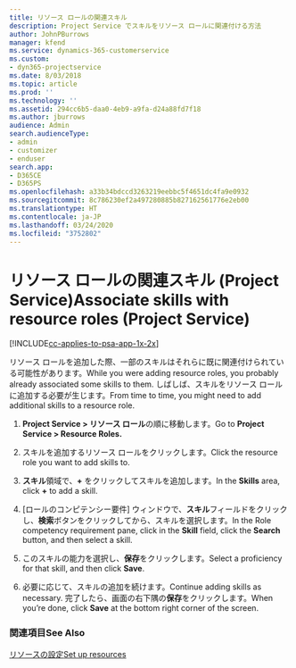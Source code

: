 ```yaml
---
title: リソース ロールの関連スキル
description: Project Service でスキルをリソース ロールに関連付ける方法
author: JohnPBurrows
manager: kfend
ms.service: dynamics-365-customerservice
ms.custom:
- dyn365-projectservice
ms.date: 8/03/2018
ms.topic: article
ms.prod: ''
ms.technology: ''
ms.assetid: 294cc6b5-daa0-4eb9-a9fa-d24a88fd7f18
ms.author: jburrows
audience: Admin
search.audienceType:
- admin
- customizer
- enduser
search.app:
- D365CE
- D365PS
ms.openlocfilehash: a33b34bdccd3263219eebbc5f4651dc4fa9e0932
ms.sourcegitcommit: 8c786230ef2a497280885b827162561776e2eb00
ms.translationtype: HT
ms.contentlocale: ja-JP
ms.lasthandoff: 03/24/2020
ms.locfileid: "3752802"
---
```

# <a name="associate-skills-with-resource-roles-project-service"></a><span data-ttu-id="b3976-103">リソース ロールの関連スキル (Project Service)</span><span class="sxs-lookup"><span data-stu-id="b3976-103">Associate skills with resource roles (Project Service)</span></span>

[!INCLUDE[cc-applies-to-psa-app-1x-2x](../includes/cc-applies-to-psa-app-1x-2x.md)]

<span data-ttu-id="b3976-104">リソース ロールを追加した際、一部のスキルはそれらに既に関連付けられている可能性があります。</span><span class="sxs-lookup"><span data-stu-id="b3976-104">While you were adding resource roles, you probably already associated some skills to them.</span></span> <span data-ttu-id="b3976-105">しばしば、スキルをリソース ロールに追加する必要が生じます。</span><span class="sxs-lookup"><span data-stu-id="b3976-105">From time to time, you might need to add additional skills to a resource role.</span></span>  
  
1.  <span data-ttu-id="b3976-106">**Project Service > リソース ロール**の順に移動します。</span><span class="sxs-lookup"><span data-stu-id="b3976-106">Go to **Project Service > Resource Roles.**</span></span>  
  
2.  <span data-ttu-id="b3976-107">スキルを追加するリソース ロールをクリックします。</span><span class="sxs-lookup"><span data-stu-id="b3976-107">Click the resource role you want to add skills to.</span></span>  
  
3.  <span data-ttu-id="b3976-108">**スキル**領域で、**+** をクリックしてスキルを追加します。</span><span class="sxs-lookup"><span data-stu-id="b3976-108">In the **Skills** area, click **+** to add a skill.</span></span>  
  
4.  <span data-ttu-id="b3976-109">[ロールのコンピテンシー要件] ウィンドウで、**スキル**フィールドをクリックし、**検索**ボタンをクリックしてから、スキルを選択します。</span><span class="sxs-lookup"><span data-stu-id="b3976-109">In the Role competency requirement pane, click in the **Skill** field, click the **Search** button,  and then select a skill.</span></span>  
  
5.  <span data-ttu-id="b3976-110">このスキルの能力を選択し、**保存**をクリックします。</span><span class="sxs-lookup"><span data-stu-id="b3976-110">Select a proficiency for that skill, and then click **Save**.</span></span>  
  
6.  <span data-ttu-id="b3976-111">必要に応じて、スキルの追加を続けます。</span><span class="sxs-lookup"><span data-stu-id="b3976-111">Continue adding skills as necessary.</span></span> <span data-ttu-id="b3976-112">完了したら、画面の右下隅の**保存**をクリックします。</span><span class="sxs-lookup"><span data-stu-id="b3976-112">When you’re done, click **Save** at the bottom right corner of the screen.</span></span>  
  
### <a name="see-also"></a><span data-ttu-id="b3976-113">関連項目</span><span class="sxs-lookup"><span data-stu-id="b3976-113">See Also</span></span>  
 [<span data-ttu-id="b3976-114">リソースの設定</span><span class="sxs-lookup"><span data-stu-id="b3976-114">Set up resources</span></span>](../project-service/set-up-resources.md)
